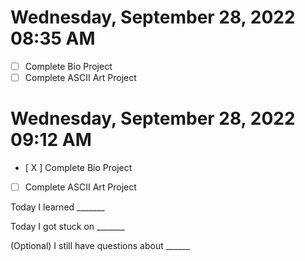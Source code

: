 # Wednesday, September 28, 2022 08:35 AM
- [ ] Complete Bio Project
- [ ] Complete ASCII Art Project
# Wednesday, September 28, 2022 09:12 AM
- [ X ] Complete Bio Project
- [ ] Complete ASCII Art Project

Today I learned _______

Today I got stuck on _______

(Optional) I still have questions about ______